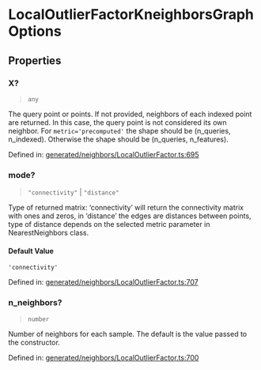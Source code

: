 # LocalOutlierFactorKneighborsGraphOptions

## Properties

### X?

> `any`

The query point or points. If not provided, neighbors of each indexed point are returned. In this case, the query point is not considered its own neighbor. For `metric='precomputed'` the shape should be (n\_queries, n\_indexed). Otherwise the shape should be (n\_queries, n\_features).

Defined in:  [generated/neighbors/LocalOutlierFactor.ts:695](https://github.com/transitive-bullshit/scikit-learn-ts/blob/b59c1ff/packages/sklearn/src/generated/neighbors/LocalOutlierFactor.ts#L695)

### mode?

> `"connectivity"` \| `"distance"`

Type of returned matrix: ‘connectivity’ will return the connectivity matrix with ones and zeros, in ‘distance’ the edges are distances between points, type of distance depends on the selected metric parameter in NearestNeighbors class.

#### Default Value

`'connectivity'`

Defined in:  [generated/neighbors/LocalOutlierFactor.ts:707](https://github.com/transitive-bullshit/scikit-learn-ts/blob/b59c1ff/packages/sklearn/src/generated/neighbors/LocalOutlierFactor.ts#L707)

### n\_neighbors?

> `number`

Number of neighbors for each sample. The default is the value passed to the constructor.

Defined in:  [generated/neighbors/LocalOutlierFactor.ts:700](https://github.com/transitive-bullshit/scikit-learn-ts/blob/b59c1ff/packages/sklearn/src/generated/neighbors/LocalOutlierFactor.ts#L700)
